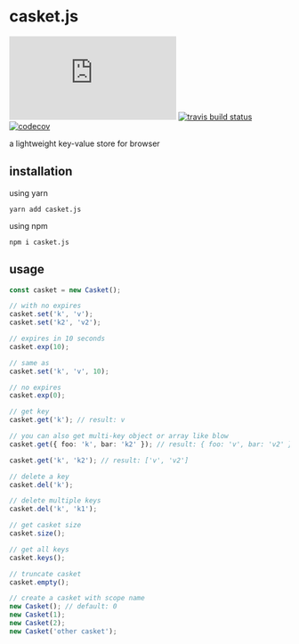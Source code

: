 # casket.js

[![npm version](https://badgen.net/npm/v/casket.js)](https://www.npmjs.com/package/casket.js) [![travis build status](https://api.travis-ci.com/Hrysa/casket.js.svg?branch=master)](https://travis-ci.com/github/Hrysa/casket.js) [![codecov](https://codecov.io/gh/Hrysa/casket.js/branch/master/graph/badge.svg)](https://codecov.io/gh/Hrysa/casket.js)

a lightweight key-value store for browser

## installation

using yarn

```shell
yarn add casket.js
```

using npm

```
npm i casket.js
```

## usage

```typescript
const casket = new Casket();

// with no expires
casket.set('k', 'v');
casket.set('k2', 'v2');

// expires in 10 seconds
casket.exp(10);

// same as
casket.set('k', 'v', 10);

// no expires
casket.exp(0);

// get key
casket.get('k'); // result: v

// you can also get multi-key object or array like blow
casket.get({ foo: 'k', bar: 'k2' }); // result: { foo: 'v', bar: 'v2' }

casket.get('k', 'k2'); // result: ['v', 'v2']

// delete a key
casket.del('k');

// delete multiple keys
casket.del('k', 'k1');

// get casket size
casket.size();

// get all keys
casket.keys();

// truncate casket
casket.empty();

// create a casket with scope name
new Casket(); // default: 0
new Casket(1);
new Casket(2);
new Casket('other casket');
```
